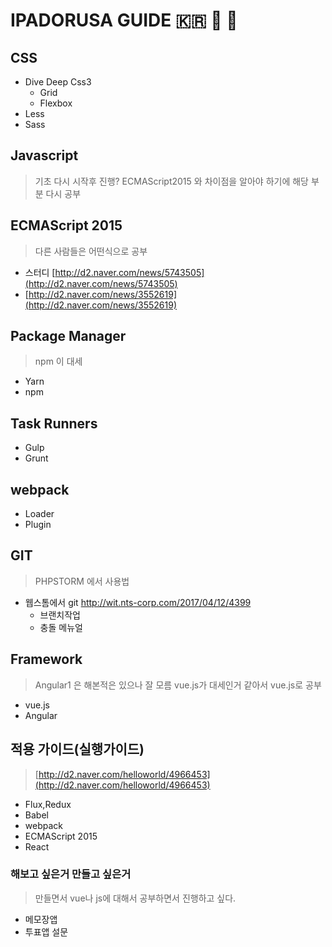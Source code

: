 # IPADORUSA GUIDE :kr: :art: :ghost:


## CSS
- Dive Deep Css3
    - Grid
    - Flexbox
- Less
- Sass


## Javascript
> 기초 다시 시작후 진행?
> ECMAScript2015 와 차이점을 알아야 하기에 해당 부분 다시 공부

## ECMAScript 2015
> 다른 사람들은 어떤식으로 공부
- 스터디 [http://d2.naver.com/news/5743505](http://d2.naver.com/news/5743505)
- [http://d2.naver.com/news/3552619](http://d2.naver.com/news/3552619)

## Package Manager
> npm 이 대세
- Yarn
- npm

## Task Runners
- Gulp
- Grunt

## webpack
- Loader
- Plugin

## GIT
> PHPSTORM 에서 사용법
- 웹스톰에서 git [http://wit.nts-corp.com/2017/04/12/4399 ](http://wit.nts-corp.com/2017/04/12/4399)
    - 브랜치작업
    - 충돌 메뉴얼
## Framework
> Angular1 은 해본적은 있으나 잘 모름
> vue.js가 대세인거 같아서 vue.js로 공부
- vue.js
- Angular

## 적용 가이드(실행가이드)
> [http://d2.naver.com/helloworld/4966453](http://d2.naver.com/helloworld/4966453)
- Flux,Redux
- Babel
- webpack
- ECMAScript 2015
- React

### 해보고 싶은거 만들고 싶은거
> 만들면서 vue나 js에 대해서 공부하면서 진행하고 싶다.
- 메모장앱
- 투표앱 설문
